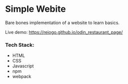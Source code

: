 # Simple Webite
Bare bones implementation of a website to learn basics.

Live demo: https://reiogo.github.io/odin_restaurant_page/

### Tech Stack:
 - HTML
 - CSS
 - Javascript
 - npm
 - webpack
